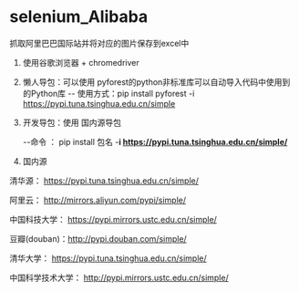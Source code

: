 # selenium_Alibaba

抓取阿里巴巴国际站并将对应的图片保存到excel中

1. 使用谷歌浏览器 + chromedriver
2. 懒人导包：可以使用 pyforest的python非标准库可以自动导入代码中使用到的Python库
   -- 使用方式：pip install pyforest -i https://pypi.tuna.tsinghua.edu.cn/simple
3. 开发导包：使用 国内源导包

   --命令 ： pip install 包名 -**i https://pypi.tuna.tsinghua.edu.cn/simple/**
4. 国内源

清华源： https://pypi.tuna.tsinghua.edu.cn/simple/

阿里云： http://mirrors.aliyun.com/pypi/simple/

中国科技大学： https://pypi.mirrors.ustc.edu.cn/simple/

豆瓣(douban)：http://pypi.douban.com/simple/

清华大学： https://pypi.tuna.tsinghua.edu.cn/simple/

中国科学技术大学： http://pypi.mirrors.ustc.edu.cn/simple/
